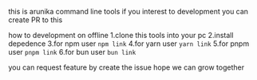 this is arunika command line tools
if you interest to development you can create PR to this

how to development on offline
1.clone this tools into your pc
2.install depedence
3.for npm user
`npm link`
4.for yarn user
`yarn link`
5.for pnpm user
`pnpm link`
6.for bun user
`bun link`


you can request feature by create the issue hope we can grow together
